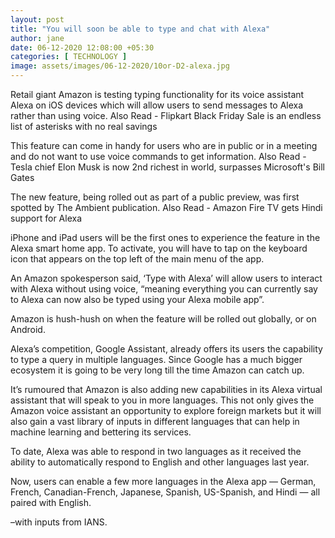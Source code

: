 ```yaml
---
layout: post
title: "You will soon be able to type and chat with Alexa"
author: jane 
date: 06-12-2020 12:08:00 +05:30 
categories: [ TECHNOLOGY ] 
image: assets/images/06-12-2020/10or-D2-alexa.jpg
---
```

Retail giant Amazon is testing typing functionality for its voice assistant Alexa on iOS devices which will allow users to send messages to Alexa rather than using voice. Also Read - Flipkart Black Friday Sale is an endless list of asterisks with no real savings

This feature can come in handy for users who are in public or in a meeting and do not want to use voice commands to get information. Also Read - Tesla chief Elon Musk is now 2nd richest in world, surpasses Microsoft's Bill Gates

The new feature, being rolled out as part of a public preview, was first spotted by The Ambient publication. Also Read - Amazon Fire TV gets Hindi support for Alexa

iPhone and iPad users will be the first ones to experience the feature in the Alexa smart home app. To activate, you will have to tap on the keyboard icon that appears on the top left of the main menu of the app.

An Amazon spokesperson said, ‘Type with Alexa’ will allow users to interact with Alexa without using voice, “meaning everything you can currently say to Alexa can now also be typed using your Alexa mobile app”.

Amazon is hush-hush on when the feature will be rolled out globally, or on Android.

Alexa’s competition, Google Assistant, already offers its users the capability to type a query in multiple languages. Since Google has a much bigger ecosystem it is going to be very long till the time Amazon can catch up.

It’s rumoured that Amazon is also adding new capabilities in its Alexa virtual assistant that will speak to you in more languages. This not only gives the Amazon voice assistant an opportunity to explore foreign markets but it will also gain a vast library of inputs in different languages that can help in machine learning and bettering its services.

To date, Alexa was able to respond in two languages as it received the ability to automatically respond to English and other languages last year.

Now, users can enable a few more languages in the Alexa app — German, French, Canadian-French, Japanese, Spanish, US-Spanish, and Hindi — all paired with English.

–with inputs from IANS.